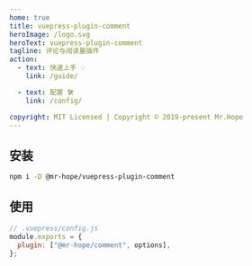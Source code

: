 ```yaml
---
home: true
title: vuepress-plugin-comment
heroImage: /logo.svg
heroText: vuepress-plugin-comment
tagline: 评论与阅读量插件
action:
  - text: 快速上手 💡
    link: /guide/

  - text: 配置 🛠
    link: /config/

copyright: MIT Licensed | Copyright © 2019-present Mr.Hope
---
```


## 安装

```bash
npm i -D @mr-hope/vuepress-plugin-comment
```

## 使用

```js
// .vuepress/config.js
module.exports = {
  plugin: ["@mr-hope/comment", options],
};
```
